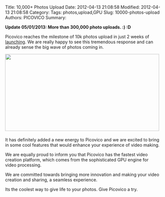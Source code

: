 Title: 10,000+ Photos Upload
Date: 2012-04-13 21:08:58
Modified: 2012-04-13 21:08:58
Category: 
Tags: photos,upload,GPU
Slug: 10000-photos-upload
Authors: PICOVICO
Summary: 

<strong>Update 05/01/2013: More than 300,000 photo uploads. :) :D </strong>

Picovico reaches the milestone of 10k photos upload in just 2 weeks of <a href="http://www.picovico.com/blog/picovico-public-beta-release.html" target="_blank">launching</a>. We are really happy to see this tremendous response and can already sense the big wave of photos coming in.

<a href="themes/wp-content/uploads/2012/04/picovico_2.png"><img class=" wp-image-96 alignleft" style="margin-bottom: 20px;" title="10,000 Photos Upload" src="themes/wp-content/uploads/2012/04/picovico_2.png" alt="" width="500" height="250" /></a>It has definitely added a new energy to Picovico and we are excited to bring in some cool features that would enhance your experience of video making.

We are equally proud to inform you that Picovico has the fastest video creation platform, which comes from the sophisticated GPU engine for video processing.

We are committed towards bringing more innovation and making your video creation and sharing, a seamless experience.

Its the coolest way to give life to your photos. Give Picovico a try.

&nbsp;